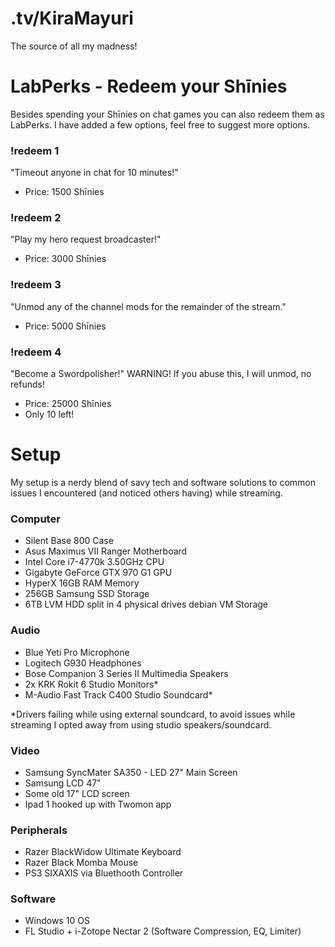 

# .tv/KiraMayuri

The source of all my madness!

# LabPerks - Redeem your Shīnies

Besides spending your Shīnies on chat games you can also redeem them as LabPerks. I have added a few options, feel free to suggest more options.


### !redeem 1
"Timeout anyone in chat for 10 minutes!"  
- Price: 1500 Shīnies

### !redeem 2
"Play my hero request broadcaster!"  
- Price: 3000 Shīnies

### !redeem 3
"Unmod any of the channel mods for the remainder of the stream."   
- Price: 5000 Shīnies

### !redeem 4
"Become a Swordpolisher!" WARNING! If you abuse this, I will unmod, no refunds!  
- Price: 25000 Shīnies
- Only 10 left!



# Setup

My setup is a nerdy blend of savy tech and software solutions to common issues I encountered (and noticed others having) while streaming.

### Computer
- Silent Base 800 Case
- Asus Maximus VII Ranger Motherboard
- Intel Core i7-4770k 3.50GHz CPU
- Gigabyte GeForce GTX 970 G1 GPU
- HyperX 16GB RAM Memory
- 256GB Samsung SSD Storage
- 6TB LVM HDD split in 4 physical drives debian VM Storage

### Audio
- Blue Yeti Pro Microphone
- Logitech G930 Headphones
- Bose Companion 3 Series II Multimedia Speakers
- 2x KRK Rokit 6 Studio Monitors*
- M-Audio Fast Track C400 Studio Soundcard*

*Drivers failing while using external soundcard, to avoid issues while streaming I opted away from using studio speakers/soundcard.

### Video
- Samsung SyncMater SA350 - LED 27" Main Screen  
- Samsung LCD 47"
- Some old 17" LCD screen
- Ipad 1 hooked up with Twomon app

### Peripherals
- Razer BlackWidow Ultimate Keyboard
- Razer Black Momba Mouse
- PS3 SIXAXIS via Bluethooth Controller

### Software
- Windows 10 OS
- FL Studio + i-Zotope Nectar 2 (Software Compression, EQ, Limiter)

